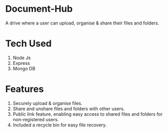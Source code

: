 # Document-Hub
A drive where a user can upload, organise & share their files and folders.

# Tech Used

1. Node Js
2. Express
3. Mongo DB

# Features

1. Securely upload & organise files. 
2. Share and unshare files and folders with other users.
3. Public link feature, enabling easy access to shared files and folders for non-registered users.
4. Included a recycle bin for easy file recovery.



